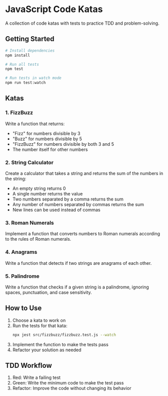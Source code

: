 # JavaScript Code Katas

A collection of code katas with tests to practice TDD and problem-solving.

## Getting Started

```bash
# Install dependencies
npm install

# Run all tests
npm test

# Run tests in watch mode
npm run test:watch
```

## Katas

### 1. FizzBuzz
Write a function that returns:
- "Fizz" for numbers divisible by 3
- "Buzz" for numbers divisible by 5
- "FizzBuzz" for numbers divisible by both 3 and 5
- The number itself for other numbers

### 2. String Calculator
Create a calculator that takes a string and returns the sum of the numbers in the string:
- An empty string returns 0
- A single number returns the value
- Two numbers separated by a comma returns the sum
- Any number of numbers separated by commas returns the sum
- New lines can be used instead of commas

### 3. Roman Numerals
Implement a function that converts numbers to Roman numerals according to the rules of Roman numerals.

### 4. Anagrams
Write a function that detects if two strings are anagrams of each other.

### 5. Palindrome
Write a function that checks if a given string is a palindrome, ignoring spaces, punctuation, and case sensitivity.

## How to Use

1. Choose a kata to work on
2. Run the tests for that kata:
   ```bash
   npx jest src/fizzbuzz/fizzbuzz.test.js --watch
   ```
3. Implement the function to make the tests pass
4. Refactor your solution as needed

## TDD Workflow

1. Red: Write a failing test
2. Green: Write the minimum code to make the test pass
3. Refactor: Improve the code without changing its behavior